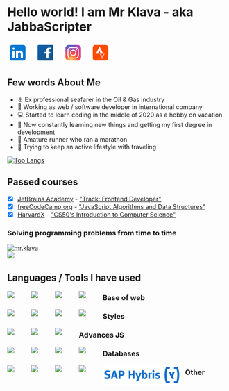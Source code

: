 # Hello world! I am Mr Klava - aka JabbaScripter

[![mr.klava](./img/icons8-linkedin-48.png)](https://www.linkedin.com/in/artursklava/)
&nbsp;&nbsp;
[![mr.klava](./img/icons8-facebook-48.png)](https://www.facebook.com/mr.klava)
&nbsp;&nbsp;
[![mr.klava](./img/icons8-instagram-48.png)](https://www.instagram.com/mr.klava/)
&nbsp;&nbsp;
[![mr.klava](./img/icons8-strava-48.png)](https://www.strava.com/athletes/mrklava)
&nbsp;&nbsp;

## Few words About Me
- :anchor: Ex professional seafarer in the Oil & Gas industry
- :floppy_disk: Working as web / software developer in international company
- :computer: Started to learn coding in the middle of 2020 as a hobby on vacation
- :book:  Now constantly learning new things and getting my first degree in development
- :running: Amature runner who ran a marathon
- :mount_fuji: Trying to keep an active lifestyle with traveling

[![Top Langs](https://github-readme-stats.vercel.app/api/top-langs/?username=mrKlava&theme=dark)](https://github.com/mrKlava/github-readme-stats)

## Passed courses

- [x] [JetBrains Academy](https://www.jetbrains.com/academy/) - ["Track: Frontend Developer"](https://hyperskill.org/profile/192486091)
- [x] [freeCodeCamp.org](https://www.freecodecamp.org/learn) - ["JavaScript Algorithms and Data Structures"](https://www.freecodecamp.org/certification/mrKlava/javascript-algorithms-and-data-structures)
- [x] [HarvardX](https://www.edx.org/school/harvardx) - ["CS50's Introduction to Computer Science"](https://www.edx.org/course/introduction-computer-science-harvardx-cs50x)

### Solving programming problems from time to time 
[![mr.klava](https://www.codewars.com/users/mr.klava/badges/small)](https://www.codewars.com/users/mr.klava)
<br>
<a href="https://leetcode.com/mrKlava/"><img src="https://upload.wikimedia.org/wikipedia/commons/0/0a/LeetCode_Logo_black_with_text.svg" width="200px" /></a>

## Languages / Tools I have used 

<img align="left" width="45px" style="padding-right:10px; " src="https://cdn.jsdelivr.net/gh/devicons/devicon/icons/html5/html5-original-wordmark.svg" />
<img align="left" width="45px" style="padding-right:10px;" src="https://cdn.jsdelivr.net/gh/devicons/devicon/icons/css3/css3-original-wordmark.svg" />
<img align="left" width="45px" style="padding-right:10px;" src="https://cdn.jsdelivr.net/gh/devicons/devicon/icons/javascript/javascript-original.svg" />
<img align="left" width="45px" style="padding-right:10px;" src="https://cdn.jsdelivr.net/gh/devicons/devicon/icons/php/php-original.svg" />

### Base of web

<img align="left" width="45px" style="padding-right:10px;" src="https://cdn.jsdelivr.net/gh/devicons/devicon/icons/sass/sass-original.svg" />
<img align="left" width="45px" style="padding-right:10px;" src="https://cdn.jsdelivr.net/gh/devicons/devicon/icons/less/less-plain-wordmark.svg" />
<img align="left" width="45px" style="padding-right:10px;" src="https://cdn.jsdelivr.net/gh/devicons/devicon/icons/bootstrap/bootstrap-original.svg" />
<img align="left" width="45px" style="padding-right:10px;" src="https://cdn.jsdelivr.net/gh/devicons/devicon/icons/tailwindcss/tailwindcss-plain.svg" />

### Styles

<img align="left" width="45px" style="padding-right:10px;" src="https://cdn.jsdelivr.net/gh/devicons/devicon/icons/jquery/jquery-original-wordmark.svg" />
<img align="left" width="45px" style="padding-right:10px;" src="https://cdn.jsdelivr.net/gh/devicons/devicon/icons/react/react-original.svg" />
<img align="left" width="45px" style="padding-right:10px;" src="https://cdn.jsdelivr.net/gh/devicons/devicon/icons/redux/redux-original.svg" />

### Advances JS

<img align="left" width="45px" style="padding-right:10px;" src="https://cdn.jsdelivr.net/gh/devicons/devicon/icons/microsoftsqlserver/microsoftsqlserver-plain-wordmark.svg" />
<img align="left" width="45px" style="padding-right:10px;" src="https://cdn.jsdelivr.net/gh/devicons/devicon/icons/mysql/mysql-original-wordmark.svg" />
<img align="left" width="45px" style="padding-right:10px;" src="https://cdn.jsdelivr.net/gh/devicons/devicon/icons/sqlite/sqlite-original.svg" />
<img align="left" width="45px" style="padding-right:10px;" src="https://cdn.jsdelivr.net/gh/devicons/devicon/icons/mongodb/mongodb-original-wordmark.svg" />

### Databases

<img align="left" width="45px" style="padding-right:10px;" src="https://cdn.jsdelivr.net/gh/devicons/devicon/icons/python/python-original.svg" />
<img align="left" width="45px" style="padding-right:10px;" src="https://cdn.jsdelivr.net/gh/devicons/devicon/icons/flask/flask-original.svg" />
<img align="left" width="45px" style="padding-right:10px;" src="https://cdn.jsdelivr.net/gh/devicons/devicon/icons/c/c-original.svg" />
<img align="left" width="45px" style="padding-right:10px;" src="https://cdn.jsdelivr.net/gh/devicons/devicon/icons/figma/figma-original.svg" />
<img align="left" height="45px" style="padding-right:10px;" src="./img/kisspng-logo-sap-hybris-organization-sap-se-brand-pim-logo-97819-newsmov-5b6d33ec668843.67769289153388337242.png" />

### Other
